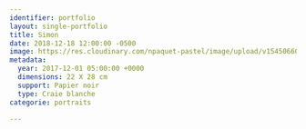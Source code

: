 ```yaml
---
identifier: portfolio
layout: single-portfolio
title: Simon
date: 2018-12-18 12:00:00 -0500
image: https://res.cloudinary.com/npaquet-pastel/image/upload/v1545066047/DSC01760-5.jpg
metadata:
  year: 2017-12-01 05:00:00 +0000
  dimensions: 22 X 28 cm
  support: Papier noir
  type: Craie blanche
categorie: portraits

---
```

